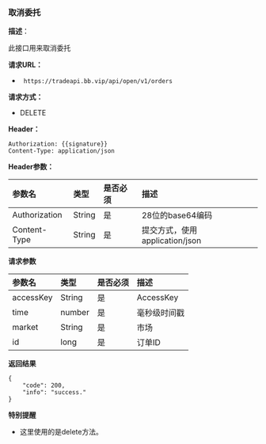 ### 取消委托

**描述**：

此接口用来取消委托

**请求URL：** 

- ` https://tradeapi.bb.vip/api/open/v1/orders`


**请求方式：**

- DELETE

**Header：**
```
Authorization: {{signature}}
Content-Type: application/json
```

**Header参数：**

| 参数名          | 类型     | 是否必须 | 描述   |
| :----------- | :----- | :--- | :--- |
| Authorization | String | 是    | 28位的base64编码 |
| Content-Type | String | 是 |提交方式，使用application/json|

**请求参数**


| 参数名          | 类型     | 是否必须 | 描述   |
| :----------- | :----- | :--- | :--- |
| accessKey | String | 是    | AccessKey |
| time | number | 是 | 毫秒级时间戳 |
| market | String | 是    | 市场 |
| id | long | 是    | 订单ID |


**返回结果**

```
{
	"code": 200,
	"info": "success."
}
```

**特别提醒**

- 这里使用的是delete方法。